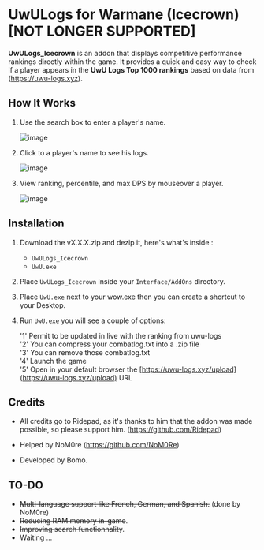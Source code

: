 # UwULogs for Warmane (Icecrown) [NOT LONGER SUPPORTED]

**UwULogs_Icecrown** is an addon that displays competitive performance rankings directly within the game. It provides a quick and easy way to check if a player appears in the **UwU Logs Top 1000 rankings** based on data from (https://uwu-logs.xyz).


## How It Works

1. Use the search box to enter a player's name.

   ![image](https://github.com/user-attachments/assets/70d42de7-eacb-4f61-b32d-973cbaac076d)
   

3. Click to a player's name to see his logs.

   ![image](https://github.com/user-attachments/assets/783bf13d-e52e-458e-a579-9769c7ea1e34)

   
4. View ranking, percentile, and max DPS by mouseover a player.
   
   ![image](https://github.com/user-attachments/assets/7e2ea7b0-c60f-4e88-896a-cf190f1eed39)
   

## Installation

1. Download the vX.X.X.zip and dezip it, here's what's inside :
    - `UwULogs_Icecrown`
    - `UwU.exe`
      
2. Place `UwULogs_Icecrown` inside your `Interface/AddOns` directory.
   
3. Place `UwU.exe` next to your wow.exe then you can create a shortcut to your Desktop.

4. Run `UwU.exe` you will see a couple of options:

      '1' Permit to be updated in live with the ranking from uwu-logs  
      '2' You can compress your combatlog.txt into a .zip file  
      '3' You can remove those combatlog.txt  
      '4' Launch the game  
      '5' Open in your default browser the [https://uwu-logs.xyz/upload](https://uwu-logs.xyz/upload) URL


## Credits

- All credits go to Ridepad, as it's thanks to him that the addon was made possible, so please support him. (https://github.com/Ridepad)
  
- Helped by NoM0re (https://github.com/NoM0Re)
  
- Developed by Bomo.

## TO-DO

- ~~Multi-language support like French, German, and Spanish.~~ (done by NoM0re)
- ~~Reducing RAM memory in-game~~.
- ~~Improving search functionnality~~.
- Waiting ...
